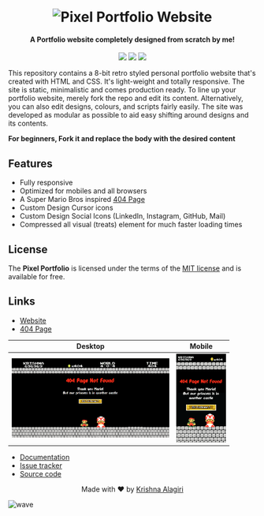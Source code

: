 <h1 align="center">
  <br>
  <img src="http://cdn.thekrishna.in/img/common/pixel_1.png" alt="Pixel Portfolio Website" width="800">
  <br>
</h1>

<h4 align="center">A Portfolio website completely designed from scratch by me!</h4>

<p align="center">
  <a href="#"><img src="https://img.shields.io/badge/Lang-html%20%7C%20css-lightgrey.svg"></a>
  <a href="https://thekrishna.in"><img src="https://img.shields.io/website/http/thekrishna.in.svg"></a>
  <a href="/LICENSE.md"><img src="https://img.shields.io/github/license/K-Kraken/Pixel-Portfolio-Webite.svg?color=blue"></a>
</p>


This repository contains a 8-bit retro styled personal portfolio website that's created with HTML and CSS. It's light-weight and totally responsive. The site is static, minimalistic and comes production ready. To line up your portfolio website, merely fork the repo and edit its content. Alternatively,  you can also edit designs, colours, and scripts fairly easily. The site was developed as modular as possible to aid easy shifting around designs and its contents.

**For beginners, Fork it and replace the body with the desired content**

## Features

-   Fully responsive
-   Optimized for mobiles and all browsers
-   A Super Mario Bros inspired [404 Page](http://thekrishna.in/notfound.html)
-   Custom Design Cursor icons
-   Custom Design Social Icons (LinkedIn, Instagram, GitHub, Mail)
-   Compressed all visual (treats) element for much faster loading times


## License

The **Pixel Portfolio** is licensed under the terms of the [MIT license](LICENSE) and is available for free.

## Links

-   [Website](http://thekrishna.in)
-   [404 Page](https://thekrishna.in/404)

| Desktop       | Mobile |
| ------------- | ----------- |
| <img src="docs/404-desktop.png"  width=320px > | <img src="docs/404-mobile.png" height=180px> |

-   [Documentation](https://github.com/K-Kraken/Pixel-Portfolio-Webite/blob/master/docs/documentation.md)
-   [Issue tracker](https://github.com/K-Kraken/Pixel-Portfolio-Webite/issues)
-   [Source code](https://github.com/K-Kraken/Pixel-Portfolio-Webite)


<p align="center">
  Made with ❤️ by <a href="https://github.com/K-Kraken">Krishna Alagiri</a>
</p>

![wave](http://cdn.thekrishna.in/img/common/border.png)

